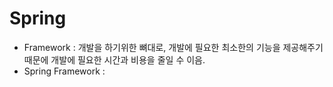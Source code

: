 # Spring
- Framework : 개발을 하기위한 뼈대로, 개발에 필요한 최소한의 기능을 제공해주기 때문에 개발에 필요한 시간과 비용을 줄일 수 이음.
- Spring Framework : 
